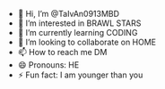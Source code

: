 - 👋 Hi, I’m @TaIvAn0913MBD
- 👀 I’m interested in BRAWL STARS
- 🌱 I’m currently learning CODING
- 💞️ I’m looking to collaborate on HOME
- 📫 How to reach me DM
- 😄 Pronouns: HE
- ⚡ Fun fact: I am younger than you

<!---
TaIvAn0913MBD/TaIvAn0913MBD is a ✨ special ✨ repository because its `README.md` (this file) appears on your GitHub profile.
You can click the Preview link to take a look at your changes.
--->
